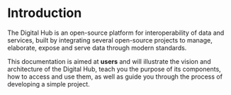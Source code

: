# Introduction

The Digital Hub is an open-source platform for interoperability of data and services, built by integrating several open-source projects to manage, elaborate, expose and serve data through modern standards.

This documentation is aimed at **users** and will illustrate the vision and architecture of the Digital Hub, teach you the purpose of its components, how to access and use them, as well as guide you through the process of developing a simple project.